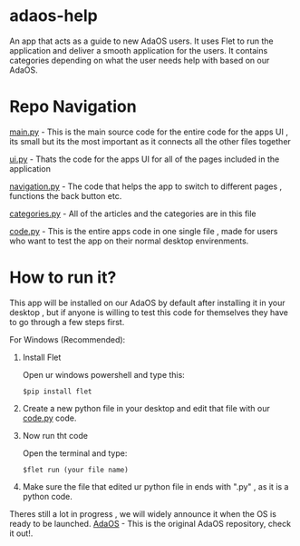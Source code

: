 # adaos-help
An app that acts as a guide to new AdaOS users. It uses Flet to run the application and deliver a smooth application for the users.
It contains categories depending on what the user needs help with based on our AdaOS. 

# Repo Navigation

[main.py](main.py) - This is the main source code for the entire code for the apps UI , its small but its the most important as it connects all the other files together

[ui.py](ui.py) - Thats the code for the apps UI for all of the pages included in the application

[navigation.py](navigation.py) - The code that helps the app to switch to different pages , functions the back button etc.

[categories.py](categories.py) - All of the articles and the categories are in this file 

[code.py](code.py) - This is the entire apps code in one single file , made for users who want to test the app on their normal desktop envirenments.


# How to run it?

This app will be installed on our AdaOS by default after installing it in your desktop , but if anyone is willing to test this code for themselves
they have to go through a few steps first. 

For Windows (Recommended): 

1. Install Flet

     Open ur windows powershell and type this:

       $pip install flet

2. Create a new python file in your desktop and edit that file with our [code.py](code.py) code.
3. Now run tht code

     Open the terminal and type:

       $flet run (your file name)

4. Make sure the file that edited ur python file in ends with ".py" , as it is a python code.


Theres still a lot in progress , we will widely announce it when the OS is ready to be launched.
[AdaOS](https://github.com/2048hertz/AdaOS) - This is the original AdaOS repository, check it out!.
